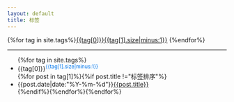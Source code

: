 ```yaml
---
layout: default
title: 标签
---
```


<div>
{%for tag in site.tags%}<a class="tagbox" href="#{{tag[0]}}">{{tag[0]}}<span>{{tag[1].size|minus:1}}</span></a> {%endfor%}
</div>

<hr>
<ul class="listing">
{%for tag in site.tags%}<li class="listing-seperator" id="{{tag[0]}}">{{tag[0]}}<sup style="color:#07e">{{tag[1].size|minus:1}}</sup></li>
{%for post in tag[1]%}{%if post.title !="标签排序"%}<li class="listing-item"><time>{{post.date|date:"%Y-%m-%d"}}</time><a href="{{site.url}}{{post.url}}">{{post.title}}</a></li>{%endif%}{%endfor%}{%endfor%}
</ul>
